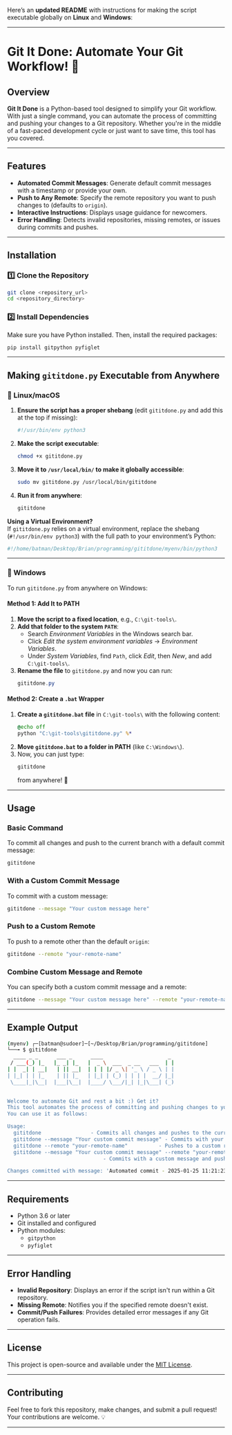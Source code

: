 Here’s an **updated README** with instructions for making the script executable globally on **Linux** and **Windows**:  

---

# Git It Done: Automate Your Git Workflow! 🚀  

## Overview  
**Git It Done** is a Python-based tool designed to simplify your Git workflow. With just a single command, you can automate the process of committing and pushing your changes to a Git repository. Whether you're in the middle of a fast-paced development cycle or just want to save time, this tool has you covered.  

---

## Features  
- **Automated Commit Messages**: Generate default commit messages with a timestamp or provide your own.  
- **Push to Any Remote**: Specify the remote repository you want to push changes to (defaults to `origin`).  
- **Interactive Instructions**: Displays usage guidance for newcomers.  
- **Error Handling**: Detects invalid repositories, missing remotes, or issues during commits and pushes.  

---

## Installation  

### 1️⃣ Clone the Repository  
```bash
git clone <repository_url>
cd <repository_directory>
```

### 2️⃣ Install Dependencies  
Make sure you have Python installed. Then, install the required packages:  
```bash
pip install gitpython pyfiglet
```

---

## Making `gititdone.py` Executable from Anywhere  

### **🔹 Linux/macOS**  
1. **Ensure the script has a proper shebang** (edit `gititdone.py` and add this at the top if missing):  
   ```python
   #!/usr/bin/env python3
   ```
2. **Make the script executable**:  
   ```bash
   chmod +x gititdone.py
   ```
3. **Move it to `/usr/local/bin/` to make it globally accessible**:  
   ```bash
   sudo mv gititdone.py /usr/local/bin/gititdone
   ```
4. **Run it from anywhere**:  
   ```bash
   gititdone
   ```

**Using a Virtual Environment?**  
If `gititdone.py` relies on a virtual environment, replace the shebang (`#!/usr/bin/env python3`) with the full path to your environment’s Python:  
```python
#!/home/batman/Desktop/Brian/programming/gititdone/myenv/bin/python3
```

---

### **🔹 Windows**  
To run `gititdone.py` from anywhere on Windows:  

#### **Method 1: Add It to PATH**  
1. **Move the script to a fixed location**, e.g., `C:\git-tools\`.  
2. **Add that folder to the system `PATH`**:  
   - Search *Environment Variables* in the Windows search bar.  
   - Click *Edit the system environment variables* → *Environment Variables*.  
   - Under *System Variables*, find `Path`, click *Edit*, then *New*, and add `C:\git-tools\`.  
3. **Rename the file** to `gititdone.py` and now you can run:  
   ```powershell
   gititdone.py
   ```

#### **Method 2: Create a `.bat` Wrapper**  
1. **Create a `gititdone.bat` file** in `C:\git-tools\` with the following content:  
   ```bat
   @echo off
   python "C:\git-tools\gititdone.py" %*
   ```
2. **Move `gititdone.bat` to a folder in PATH** (like `C:\Windows\`).  
3. Now, you can just type:  
   ```powershell
   gititdone
   ```
   from anywhere! 🚀  

---

## Usage  

### Basic Command  
To commit all changes and push to the current branch with a default commit message:  
```bash
gititdone
```

### With a Custom Commit Message  
To commit with a custom message:  
```bash
gititdone --message "Your custom message here"
```

### Push to a Custom Remote  
To push to a remote other than the default `origin`:  
```bash
gititdone --remote "your-remote-name"
```

### Combine Custom Message and Remote  
You can specify both a custom commit message and a remote:  
```bash
gititdone --message "Your custom message here" --remote "your-remote-name"
```

---

## Example Output  
```bash
(myenv) ┌─[batman@sudoer]─[~/Desktop/Brian/programming/gititdone]
└──╼ $ gititdone
  ____ _ _      ___ _      ____                     _ 
 / ___(_) |_   |_ _| |_   |  _ \  ___  _ __   ___  | |
| |  _| | __|   | || __|  | | | |/ _ \| '_ \ / _ \ | |
| |_| | | |_    | || |_   | |_| | (_) | | | |  __/ |_|
 \____|_|\__|  |___|\__|  |____/ \___/|_| |_|\___| (_)
                                                      

Welcome to automate Git and rest a bit :) Get it?
This tool automates the process of committing and pushing changes to your git repository.
You can use it as follows:

Usage:
  gititdone                - Commits all changes and pushes to the current branch with a default message.
  gititdone --message "Your custom commit message" - Commits with your custom message.
  gititdone --remote "your-remote-name"          - Pushes to a custom remote (default is 'origin').
  gititdone --message "Your custom commit message" --remote "your-remote-name"
                               - Commits with a custom message and pushes to a custom remote.

Changes committed with message: 'Automated commit - 2025-01-25 11:21:23'
```

---

## Requirements  
- Python 3.6 or later  
- Git installed and configured  
- Python modules:  
  - `gitpython`  
  - `pyfiglet`  

---

## Error Handling  
- **Invalid Repository**: Displays an error if the script isn't run within a Git repository.  
- **Missing Remote**: Notifies you if the specified remote doesn't exist.  
- **Commit/Push Failures**: Provides detailed error messages if any Git operation fails.  

---

## License  
This project is open-source and available under the [MIT License](LICENSE).  

---

## Contributing  
Feel free to fork this repository, make changes, and submit a pull request! Your contributions are welcome. 💡  

---
